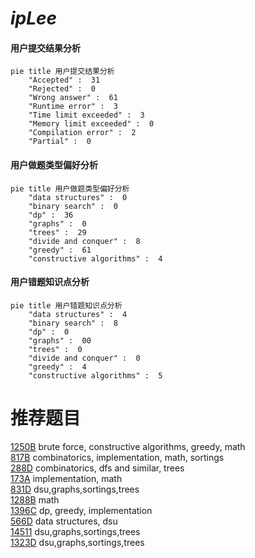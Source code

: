 # _ipLee_

<!-- tabs:start -->



#### **用户提交结果分析**

```mermaid
pie title 用户提交结果分析
    "Accepted" :  31
    "Rejected" :  0
    "Wrong answer" :  61
    "Runtime error" :  3
    "Time limit exceeded" :  3
    "Memory limit exceeded" :  0
    "Compilation error" :  2
    "Partial" :  0
```

#### **用户做题类型偏好分析**

```mermaid
pie title 用户做题类型偏好分析
    "data structures" :  0
    "binary search" :  0
    "dp" :  36
    "graphs" :  0
    "trees" :  29
    "divide and conquer" :  8
    "greedy" :  61
    "constructive algorithms" :  4
```
#### **用户错题知识点分析**

```mermaid
pie title 用户错题知识点分析
    "data structures" :  4
    "binary search" :  8
    "dp" :  0
    "graphs" :  00
    "trees" :  0
    "divide and conquer" :  0
    "greedy" :  4
    "constructive algorithms" :  5
```



<!-- tabs:end -->
# 推荐题目
[1250B](https://codeforces.com/contest/1250/problem/B)		brute force,
                        constructive algorithms,
                        greedy,
                        math		  
[817B](https://codeforces.com/contest/817/problem/B)		combinatorics,
                        implementation,
                        math,
                        sortings		  
[288D](https://codeforces.com/contest/288/problem/D)		combinatorics,
                        dfs and similar,
                        trees		  
[173A](https://codeforces.com/contest/173/problem/A)		implementation,
                        math		  
[831D](https://codeforces.com/contest/831/problem/D)		dsu,graphs,sortings,trees		  
[1288B](https://codeforces.com/contest/1288/problem/B)		math		  
[1396C](https://codeforces.com/contest/1396/problem/C)		dp,
                        greedy,
                        implementation		  
[566D](https://codeforces.com/contest/566/problem/D)		data structures,
                        dsu		  
[14511](https://codeforces.com/contest/1451/problem/1)		dsu,graphs,sortings,trees		  
[1323D](https://codeforces.com/contest/1323/problem/D)		dsu,graphs,sortings,trees		  
